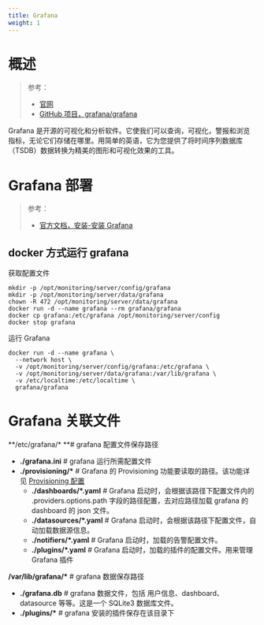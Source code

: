 ```yaml
---
title: Grafana
weight: 1
---
```


# 概述

> 参考：
> - [官网](https://grafana.com/)
> - [GitHub 项目，grafana/grafana](https://github.com/grafana/grafana)

Grafana 是开源的可视化和分析软件。它使我们可以查询，可视化，警报和浏览指标，无论它们存储在哪里。用简单的英语，它为您提供了将时间序列数据库（TSDB）数据转换为精美的图形和可视化效果的工具。

# Grafana 部署

> 参考：
> - [官方文档，安装-安装 Grafana](https://grafana.com/docs/grafana/latest/setup-grafana/installation/)

## docker 方式运行 grafana

获取配置文件

```shell
mkdir -p /opt/monitoring/server/config/grafana
mkdir -p /opt/monitoring/server/data/grafana
chown -R 472 /opt/monitoring/server/data/grafana
docker run -d --name grafana --rm grafana/grafana
docker cp grafana:/etc/grafana /opt/monitoring/server/config
docker stop grafana
```

运行 Grafana

```shell
docker run -d --name grafana \
  --network host \
  -v /opt/monitoring/server/config/grafana:/etc/grafana \
  -v /opt/monitoring/server/data/grafana:/var/lib/grafana \
  -v /etc/localtime:/etc/localtime \
  grafana/grafana
```

# Grafana 关联文件

**/etc/grafana/\* **# grafana 配置文件保存路径

- **./grafana.ini** # grafana 运行所需配置文件
- **./provisioning/\*** # Grafana 的 Provisioning 功能要读取的路径。该功能详见 [Provisioning 配置](https://www.yuque.com/go/doc/33145852)
  - **./dashboards/\*.yaml** # Grafana 启动时，会根据该路径下配置文件内的 .providers.options.path 字段的路径配置，去对应路径加载 grafana 的 dashboard 的 json 文件。
  - **./datasources/\*.yaml** # Grafana 启动时，会根据该路径下配置文件，自动加载数据源信息。
  - **./notifiers/\*.yaml** # Grafana 启动时，加载的告警配置文件。
  - **./plugins/\*.yaml** # Grafana 启动时，加载的插件的配置文件。用来管理 Grafana 插件

**/var/lib/grafana/\*** # grafana 数据保存路径

- **./grafana.db** # grafana 数据文件，包括 用户信息、dashboard、datasource 等等。这是一个 SQLite3 数据库文件。
- **./plugins/\*** # grafana 安装的插件保存在该目录下
